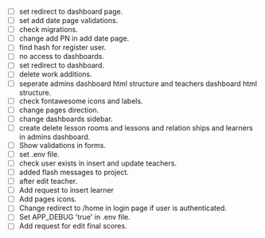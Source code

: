 - [ ] set redirect to dashboard page.
- [ ] set add date page validations.
- [ ] check migrations.
- [ ] change add PN in add date page.
- [ ] find hash for register user.
- [ ] no access to dashboards.
- [ ] set redirect to dashboard.
- [ ] delete work additions.
- [ ] seperate admins dashboard html structure and teachers dashboard html structure.
- [ ] check fontawesome icons and labels.
- [ ] change pages direction.
- [ ] change dashboards sidebar.
- [ ] create delete lesson rooms and lessons and relation ships and learners in admins dashboard.
- [ ] Show validations in forms.
- [ ] set .env file.
- [ ] check user exists in insert and update teachers.
- [ ] added flash messages to project.
- [ ] after edit teacher.
- [ ] Add request to insert learner
- [ ] Add pages icons.
- [ ] Change redirect to /home in login page if user is authenticated.
- [ ] Set APP_DEBUG 'true' in .env file.
- [ ] Add request for edit final scores.
